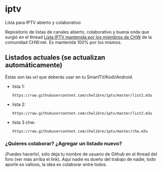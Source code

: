 # iptv
Lista para IPTV abierto y colaborativo

Repositorio de listas de canales abierto, colaborativo y buena onda que surgió en el thread [Lista IPTV mantenida por los miembros de CHW](http://www.chw.net/foro/poseedores-tv-led-smart-3d/1136045-lista-iptv-mantenida-los-miembros-chw.html) de la comunidad CHW.net. Es mantenida 100% por los mismos.


## Listados actuales (se actualizan automáticamente)
Éstas son las url que deberás usar en tu SmartTV/Kodi/Android.
* lista 1:

    `https://raw.githubusercontent.com/chwlibre/iptv/master/list1.m3u`

* lista 2:

    `https://raw.githubusercontent.com/chwlibre/iptv/master/list2.m3u`

* lista 3 chw:

    `https://raw.githubusercontent.com/chwlibre/iptv/master/chw.m3u`

### ¿Quieres colaborar? ¿Agregar un listado nuevo?
¡Puedes hacerlo!, sólo deja tu nombre de usuario de Github en el thread del foro (ver más arriba el link). Aquí nadie es dueño del trabajo de nadie, todo aporte es valioso, la idea es colaborar entre todos.
